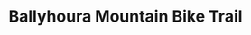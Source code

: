 ---
title: "Ballyhoura Mountain Bike Trail"
address: "Ballyhoura Failte, Kilfinane, Co. Limerick"
tel: "+353 (0)63 91 300"
county: "Limerick"
category: "Cycling"
type: "Content"
lat: "52.34144973754883"
lng: "-8.523547172546387"
---